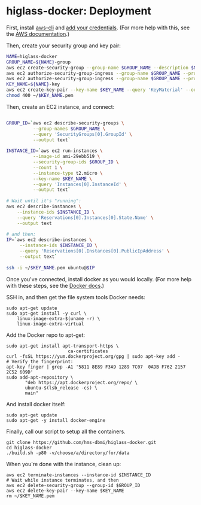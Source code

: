 # higlass-docker: Deployment

First, install [aws-cli](https://aws.amazon.com/cli/) and 
[add your credentials](http://docs.aws.amazon.com/cli/latest/userguide/cli-chap-getting-started.html#cli-quick-configuration).
(For more help with this, see the [AWS documentation](http://docs.aws.amazon.com/cli/latest/userguide/tutorial-ec2-ubuntu.html).)

Then, create your security group and key pair:
```bash
NAME=higlass-docker
GROUP_NAME=${NAME}-group
aws ec2 create-security-group --group-name $GROUP_NAME --description $NAME
aws ec2 authorize-security-group-ingress --group-name $GROUP_NAME --protocol tcp --port 22 --cidr 0.0.0.0/0
aws ec2 authorize-security-group-ingress --group-name $GROUP_NAME --protocol tcp --port 80 --cidr 0.0.0.0/0
KEY_NAME=${NAME}-key
aws ec2 create-key-pair --key-name $KEY_NAME --query 'KeyMaterial' --output text > ~/$KEY_NAME.pem
chmod 400 ~/$KEY_NAME.pem
```

Then, create an EC2 instance, and connect:
```bash

GROUP_ID=`aws ec2 describe-security-groups \
          --group-names $GROUP_NAME \
          --query 'SecurityGroups[0].GroupId' \
          --output text`
          
INSTANCE_ID=`aws ec2 run-instances \
          --image-id ami-29ebb519 \
          --security-group-ids $GROUP_ID \
          --count 1 \
          --instance-type t2.micro \
          --key-name $KEY_NAME \
          --query 'Instances[0].InstanceId' \
          --output text`
          
# Wait until it's "running":
aws ec2 describe-instances \
    --instance-ids $INSTANCE_ID \
    --query 'Reservations[0].Instances[0].State.Name' \
    --output text
    
# and then:
IP=`aws ec2 describe-instances \
     --instance-ids $INSTANCE_ID \
     --query 'Reservations[0].Instances[0].PublicIpAddress' \
     --output text`
     
ssh -i ~/$KEY_NAME.pem ubuntu@$IP
```

Once you've connected, install docker as you would locally.
(For more help with these steps, see the
[Docker docs](https://docs.docker.com/engine/installation/linux/ubuntu/).)

SSH in, and then get the file system tools Docker needs:
```
sudo apt-get update
sudo apt-get install -y curl \
    linux-image-extra-$(uname -r) \
    linux-image-extra-virtual
```
Add the Docker repo to apt-get:
```
sudo apt-get install apt-transport-https \
                       ca-certificates
curl -fsSL https://yum.dockerproject.org/gpg | sudo apt-key add -
# Verify the fingerprint:
apt-key finger | grep -A1 '5811 8E89 F3A9 1289 7C07  0ADB F762 2157 2C52 609D'
sudo add-apt-repository \
       "deb https://apt.dockerproject.org/repo/ \
       ubuntu-$(lsb_release -cs) \
       main"
```
And install docker itself:
```
sudo apt-get update
sudo apt-get -y install docker-engine
```

Finally, call our script to setup all the containers.
```
git clone https://github.com/hms-dbmi/higlass-docker.git
cd higlass-docker
./build.sh -p80 -v/choose/a/directory/for/data
```

When you're done with the instance, clean up:
```
aws ec2 terminate-instances --instance-id $INSTANCE_ID
# Wait while instance terminates, and then
aws ec2 delete-security-group --group-id $GROUP_ID
aws ec2 delete-key-pair --key-name $KEY_NAME
rm ~/$KEY_NAME.pem
```
